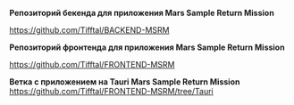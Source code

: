 **Репозиторий бекенда для приложения Mars Sample Return Mission**

https://github.com/Tifftal/BACKEND-MSRM


**Репозиторий фронтенда для приложения Mars Sample Return Mission**

https://github.com/Tifftal/FRONTEND-MSRM


**Ветка с приложением на Tauri Mars Sample Return Mission**
https://github.com/Tifftal/FRONTEND-MSRM/tree/Tauri
